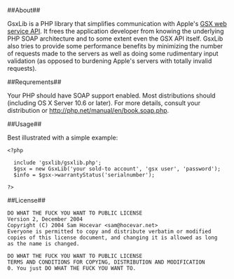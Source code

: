 ##About##

GsxLib is a PHP library that simplifies communication with Apple's [GSX web service API][1]. It frees the application developer
from knowing the underlying PHP SOAP architecture and to some extent even the GSX API itself. GsxLib also tries to provide
some performance benefits by minimizing the number of requests made to the servers as well as doing some rudimentary input
validation (as opposed to burdening Apple's servers with totally invalid requests).

##Requrements##

Your PHP should have SOAP support enabled. Most distributions should (including OS X Server 10.6 or later).
For more details, consult your distribution or http://php.net/manual/en/book.soap.php.

##Usage##

Best illustrated with a simple example:

    <?php
  
      include 'gsxlib/gsxlib.php';
      $gsx = new GsxLib('your sold-to account', 'gsx user', 'password');
      $info = $gsx->warrantyStatus('serialnumber');
  
    ?>


##License##
    
    DO WHAT THE FUCK YOU WANT TO PUBLIC LICENSE 
    Version 2, December 2004
    Copyright (C) 2004 Sam Hocevar <sam@hocevar.net> 
    Everyone is permitted to copy and distribute verbatim or modified 
    copies of this license document, and changing it is allowed as long 
    as the name is changed. 
    
    DO WHAT THE FUCK YOU WANT TO PUBLIC LICENSE 
    TERMS AND CONDITIONS FOR COPYING, DISTRIBUTION AND MODIFICATION 
    0. You just DO WHAT THE FUCK YOU WANT TO.

[1]: http://gsxwsut.apple.com/apidocs/html/WSReference.html?user=asp
